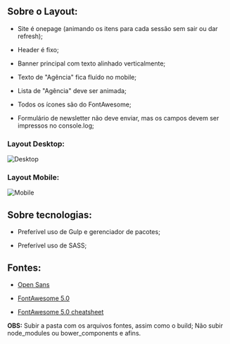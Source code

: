 ## Sobre o Layout:
- Site é onepage (animando os itens para cada sessão sem sair ou dar refresh);

- Header é fixo;

- Banner principal com texto alinhado verticalmente;

- Texto de "Agência" fica fluído no mobile;

- Lista de "Agência" deve ser animada;

- Todos os ícones são do FontAwesome;

- Formulário de newsletter não deve enviar, mas os campos devem ser impressos no console.log;

### Layout Desktop:
![Desktop](endereco-desktop)

### Layout Mobile:
![Mobile](endereco-mobile)


## Sobre tecnologias:
- Preferível uso de Gulp e gerenciador de pacotes;

- Preferível uso de SASS;

## Fontes: 
- [Open Sans](https://fonts.google.com/specimen/Open+Sans)

- [FontAwesome 5.0](https://fontawesome.com/)
- [FontAwesome 5.0 cheatsheet](https://fontawesome.com/cheatsheet)

**OBS:** Subir a pasta com os arquivos fontes, assim como o build; Não subir node_modules ou bower_components e afins.